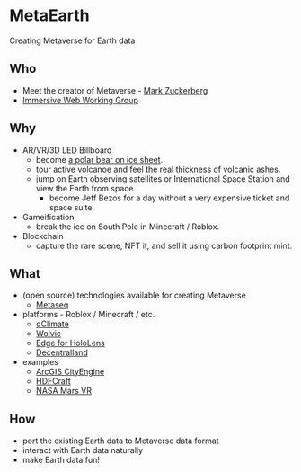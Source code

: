 # MetaEarth

Creating Metaverse for Earth data

## Who
* Meet the creator of Metaverse - [Mark Zuckerberg](https://www.youtube.com/watch?v=gElfIo6uw4g)
* [Immersive Web Working Group](https://www.w3.org/immersive-web/)

## Why
* AR/VR/3D LED Billboard
  * become [a polar bear on ice sheet](https://www.youtube.com/watch?v=0nUA9aq5Gpk).
  * tour active volcanoe and feel the real thickness of volcanic ashes.
  * jump on Earth observing satellites or International Space Station and view the Earth from space.
    * become Jeff Bezos for a day without a very expensive ticket and space suite.
* Gameification
  * break the ice on South Pole in Minecraft / Roblox.
* Blockchain
  * capture the rare scene, NFT it, and sell it using carbon footprint mint.

## What
* (open source) technologies available for creating Metaverse
  * [Metaseq](https://github.com/facebookresearch/metaseq)
* platforms - Roblox / Minecraft / etc.
  * [dClimate](https://www.dclimate.net/)
  * [Wolvic](https://wolvic.com/)
  * [Edge for HoloLens](https://docs.microsoft.com/en-us/hololens/hololens-new-edge)
  * [Decentralland](https://decentraland.org/)
* examples
  * [ArcGIS CityEngine](https://www.esri.com/en-us/arcgis/products/arcgis-cityengine/overview) 
  * [HDFCraft](http://hyoklee.github.io/HDFCRAFT/)
  * [NASA Mars VR](https://accessmars.withgoogle.com/)

## How
* port the existing Earth data to Metaverse data format
* interact with Earth data naturally
* make Earth data fun!
